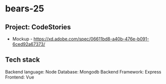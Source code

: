 # bears-25

## Project: CodeStories

* Mockup - https://xd.adobe.com/spec/06611bd8-a40b-476e-b091-6ced92a67373/

## Tech stack

Backend language: Node
Database: Mongodb
Backend Framework: Express
Frontend: Vue


